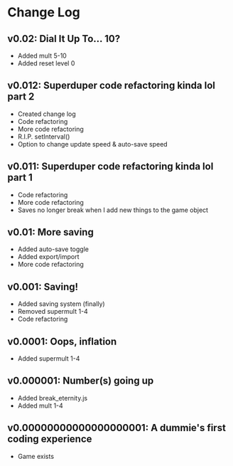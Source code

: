 # Change Log
## v0.02: Dial It Up To... 10?
* Added mult 5-10
* Added reset level 0
## v0.012: Superduper code refactoring kinda lol part 2
* Created change log
* Code refactoring
* More code refactoring
* R.I.P. setInterval()
* Option to change update speed & auto-save speed
## v0.011: Superduper code refactoring kinda lol part 1
* Code refactoring
* More code refactoring
* Saves no longer break when I add new things to the game object
## v0.01: More saving
* Added auto-save toggle
* Added export/import
* More code refactoring
## v0.001: Saving!
* Added saving system (finally)
* Removed supermult 1-4
* Code refactoring
## v0.0001: Oops, inflation
* Added supermult 1-4
## v0.000001: Number(s) going up
* Added break_eternity.js
* Added mult 1-4
## v0.00000000000000000001: A dummie's first coding experience
* Game exists
